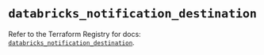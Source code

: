 # `databricks_notification_destination`

Refer to the Terraform Registry for docs: [`databricks_notification_destination`](https://registry.terraform.io/providers/databricks/databricks/1.79.0/docs/resources/notification_destination).
